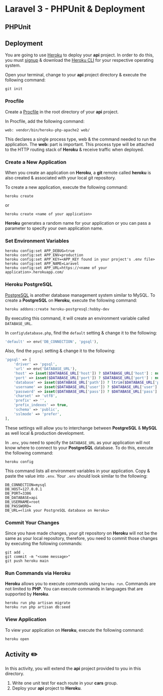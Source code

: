 # Laravel 3 - PHPUnit & Deployment

## PHPUnit

## Deployment

You are going to use [Heroku](https://www.heroku.com/) to deploy your **api** project. In order to do this, you must [signup](https://signup.heroku.com/) & download the [Heroku CLI](https://devcenter.heroku.com/articles/heroku-cli#download-and-install) for your respective operating system.

Open your terminal, change to your **api** project directory & execute the following command:

```
git init
```

### Procfile

Create a [Procfile](https://devcenter.heroku.com/articles/procfile) in the root directory of your **api** project.

In Procfile, add the following command:

```
web: vendor/bin/heroku-php-apache2 web/
```

This declares a single process type, web & the command needed to run the application. The **web:** part is important. This process type will be attached to the HTTP routing stack of **Heroku** & receive traffic when deployed.

### Create a New Application

When you create an application on **Heroku**, a **git** remote called **heroku** is also created & associated with your local git repository.

To create a new application, execute the following command:

```
heroku create
```
or

```
heroku create <name of your application> 
```

**Heroku** generates a random name for your application or you can pass a parameter to specify your own application name.

### Set Environment Variables

```
heroku config:set APP_DEBUG=true
heroku config:set APP_ENV=production
heroku config:set APP_KEY=<APP_KEY found in your project's .env file>
heroku config:set APP_NAME=Laravel
heroku config:set APP_URL=https://<name of your application>.herokuapp.com/
```

### Heroku PostgreSQL

[PostgreSQL](https://www.heroku.com/postgres) is another database management system similar to MySQL. To create a **PostgreSQL** on **Heroku**, execute the following command:

```
heroku addons:create heroku-postgresql:hobby-dev
```

By executing this command, it will create an environment variable called `DATABASE_URL`.

In `config\database.php`, find the `default` setting & change it to the following:

```php
'default' => env('DB_CONNECTION', 'pgsql'),
```

Also, find the `pgsql` setting & change it to the following:

```php
'pgsql' => [
    'driver' => 'pgsql',
    'url' => env('DATABASE_URL'),
    'host' => isset($DATABASE_URL['host']) ? $DATABASE_URL['host'] : null,
    'port' => isset($DATABASE_URL['port']) ? $DATABASE_URL['port'] : null,
    'database' => isset($DATABASE_URL['path']) ? ltrim($DATABASE_URL['path'], '/') : null,
    'username' => isset($DATABASE_URL['user']) ? $DATABASE_URL['user'] : null,
    'password' => isset($DATABASE_URL['pass']) ? $DATABASE_URL['pass'] : null,
    'charset' => 'utf8',
    'prefix' => '',
    'prefix_indexes' => true,
    'schema' => 'public',
    'sslmode' => 'prefer',
],
```

These settings will allow you to interchange between **PostgreSQL** & **MySQL** as well local & production development.

In `.env`, you need to specify the `DATABASE_URL` as your application will not know where to connect to your **PostgreSQL** database. To do this, execute the following command:

```
heroku config
```

This command lists all environment variables in your application. Copy & paste the value into `.env`. Your `.env` should look similar to the following:

```
DB_CONNECTION=mysql
DB_HOST=127.0.0.1
DB_PORT=3306
DB_DATABASE=api
DB_USERNAME=root
DB_PASSWORD=
DB_URL=<link your PostgreSQL database on Heroku>
```

### Commit Your Changes

Since you have made changes, your git repository on **Heroku** will not be the same as your local repository, therefore, you need to commit those changes by executing the following commands:

```
git add .
git commit -m "<some message>"
git push heroku main
```

### Run Commands via Heroku

**Heroku** allows you to execute commands using `heroku run`. Commands are not limited to **PHP**. You can execute commands in languages that are supported by **Heroku**.

```
heroku run php artisan migrate
heroku run php artisan db:seed
```

### View Application
To view your application on **Heroku**, execute the following command:

```
heroku open
```

## Activity ✏️
In this activity, you will extend the **api** project provided to you in this directory. 

1. Write one unit test for each route in your **cars** group.
2. Deploy your **api** project to **Heroku**.
